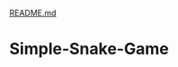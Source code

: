 [README.md](https://github.com/PropainAcessories/Simple-Snake-Game/files/11254150/README.md)
# Simple-Snake-Game
